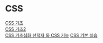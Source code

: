 ﻿# CSS
[CSS 기초](https://github.com/joung1010/basic_CSS/blob/4c4f26086c4aa0097f487ca95ab11bca82322398/public/BASIC_CSS.md)  
[CSS 기초2](https://github.com/joung1010/basic_CSS/blob/11b98e5d3f0724a3db6fbed5a6c7d81d67ec2869/public/MORE_ABOUT_CSS.md)  
[CSS 기초심화 선택자 와 CSS 기능](https://github.com/joung1010/basic_CSS/blob/1252602603db36b92cc50a32909ef5d3b0a4df58/public/MORE_ABOUT_CSS_SELECTOR_AND_Function.md)
[CSS 기본 실습](https://github.com/joung1010/basic_CSS/blob/0f58d7eb16a02d095c5b3ee0cd25814395bb29a6/public/PRACTICE_BASIC_CSS.md)

